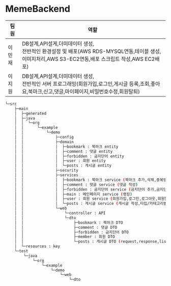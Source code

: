 # MemeBackend
|팀원|역할|
|------|-------------------|
|이민재|DB설계,API설게,더미데이터 생성,</br>전반적인 환경설정 및 배포(AWS RDS-MYSQL연동,테이블 생성,이미지처리,AWS S3-EC2연동,배포 스크립트 작성,AWS EC2배포)|
|이지원|DB설계,API설계,더미데이터 생성,</br>전반적인 서버 프로그래밍(회원가입,로그인,게시글 등록,조회,좋아요,북마크,신고,댓글,마이페이지,비밀번호수정,회원탈퇴)|
````bash
└─src
    ├─main
    │  ├─generated
    │  ├─java
    │  │  └─org
    │  │      └─example
    │  │          └─demo
    │  │              ├─config
    │  │              ├─domain
    │  │              │  ├─bookmark : 북마크 entity
    │  │              │  ├─comment : 댓글 entity
    │  │              │  ├─forbidden : 금지단어 entity
    │  │              │  ├─user : 회원 entity
    │  │              │  └─posts : 게시글 entity
    │  │              ├─security
    │  │              ├─services
    │  │              │  ├─bookmark : 북마크 service (북마크 추가,삭제,중복방지처리)
    │  │              │  ├─comment : 댓글 service (댓글 작성)
    │  │              │  ├─forbidden : 금지단어 service (금지단어 추가,금지단어 필터링,금지단어 게시글 삭제)
    │  │              │  ├─main : 메인페이지 service (랭킹)
    │  │              │  ├─user : 회원 service (회원가입,로그인,로그아웃,회원탈퇴,마이페이지)
    │  │              │  └─posts : 게시글 service (게시글 작성,타입/카테고리별 조회,키워드 검색,상세 페이지)
    │  │              └─web
    │  │                  └─controller : API  
    │  │                  └─dto
    │  │                      ├─bookmark : 북마크 DTO
    │  │                      ├─comment : 댓글 DTO
    │  │                      ├─forbidden : 금지단어 DTO
    │  │                      ├─member : 회원 DTO
    │  │                      └─posts : 게시글 DTO (request,response,list_response)
    │  └─resources : key
    └─test
        └─java
            └─org
                └─example
                    └─demo
                        └─web
                            └─dto
````
